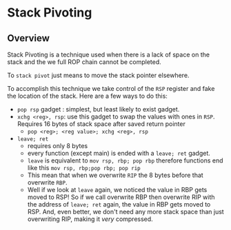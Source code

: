 # Stack Pivoting

## Overview

Stack Pivoting is a technique used when there is a lack of space on the stack and the we full ROP chain cannot be completed.

To `stack pivot` just means to move the stack pointer elsewhere. 

To accomplish this technique we take control of the `RSP` register and fake the location of the stack. Here are a few ways to do this:
- `pop rsp` gadget : simplest, but least likely to exist gadget.
- `xchg <reg>, rsp`: use this gadget to swap the values with ones in `RSP`. Requires 16 bytes of stack space after saved return pointer
	- `pop <reg>; <reg value>; xchg <reg>, rsp`
- `leave; ret` 
	- requires only 8 bytes
	- every function (except main) is ended with a `leave; ret` gadget.
	- `leave` is equivalent to `mov rsp, rbp; pop rbp` therefore functions end like this `mov rsp, rbp;pop rbp; pop rip`
	- This mean that when we overwrite `RIP` the 8 bytes before that overwrite `RBP`.
	- Well if we look at `leave` again, we noticed the value in RBP gets moved to RSP! So if we call overwrite RBP then overwrite RIP with the address of `leave; ret` again, the value in RBP gets moved to RSP. And, even better, we don't need any more stack space than just overwriting RIP, making it _very_ compressed.

